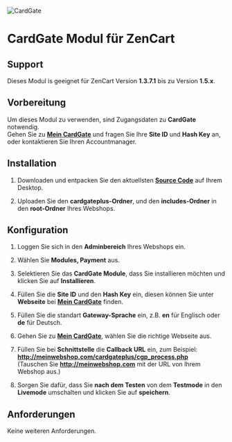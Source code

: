 ![CardGate](https://cdn.curopayments.net/thumb/200/logos/cardgate.png)

# CardGate Modul für ZenCart

## Support

Dieses Modul is geeignet für ZenCart Version **1.3.7.1** bis zu Version **1.5.x**.

## Vorbereitung

Um dieses Modul zu verwenden, sind Zugangsdaten zu **CardGate** notwendig.  
Gehen Sie zu [**Mein CardGate**](https://my.cardgate.com/) und fragen Sie Ihre **Site ID** und **Hash Key** an, oder kontaktieren Sie Ihren Accountmanager.

## Installation

1. Downloaden und entpacken Sie den aktuellsten [**Source Code**](https://github.com/cardgate/zencart/releases) auf Ihrem Desktop.

2. Uploaden Sie den **cardgateplus-Ordner**, und den **includes-Ordner** in den **root-Ordner** Ihres Webshops. 

## Konfiguration

1. Loggen Sie sich in den **Adminbereich** Ihres Webshops ein.

2. Wählen Sie **Modules, Payment** aus.

3. Selektieren Sie das **CardGate Module**, dass Sie installieren möchten und klicken Sie auf **Installieren**.

4. Füllen Sie die **Site ID** und den **Hash Key** ein, diesen können Sie unter **Webseite** bei [**Mein CardGate**](https://my.cardgate.com/) finden.

5. Füllen Sie die standart **Gateway-Sprache** ein, z.B. **en** für Englisch oder **de** für Deutsch.

6. Gehen Sie zu [**Mein CardGate**](https://my.cardgate.com/), wählen Sie die richtige Webseite aus.

7. Füllen Sie bei **Schnittstelle** die **Callback URL** ein, zum Beispiel:  
   **http://meinwebshop.com/cardgateplus/cgp_process.php**  
   (Tauschen Sie **http://meinwebshop.com** mit der URL von Ihrem Webshop aus.)  

8. Sorgen Sie dafür, dass Sie **nach dem Testen** von dem **Testmode** in den **Livemode** umschalten und klicken Sie auf **speichern**.

## Anforderungen

Keine weiteren Anforderungen.